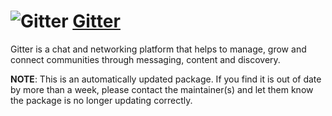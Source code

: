 # ![Gitter](https://cdn.jsdelivr.net/gh/pauby/ChocoPackages@30a80e4c/icons/gitter.png "Gitter Logo") [Gitter](https://chocolatey.org/packages/gitter)

Gitter is a chat and networking platform that helps to manage, grow and connect communities through messaging, content and discovery.

**NOTE**: This is an automatically updated package. If you find it is out of date by more than a week, please contact the maintainer(s) and let them know the package is no longer updating correctly.